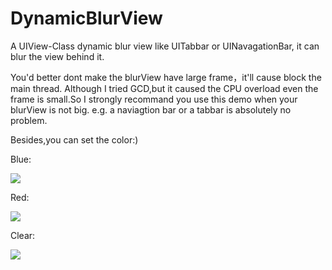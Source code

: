 # DynamicBlurView
A UIView-Class dynamic blur view like UITabbar or UINavagationBar, it can blur the view behind it.

You'd better dont make the blurView have large frame，it'll cause block the main thread. Although I tried GCD,but it caused the CPU overload even the frame is small.So I strongly recommand you use this demo when your blurView is not big. e.g. a naviagtion bar or a tabbar is absolutely no problem.

Besides,you can set the color:)

Blue:

![](DynamicBlurViewDemo/DynamicBlurView_blue.gif)

Red:

![](DynamicBlurViewDemo/DynamicBlurView_red.gif)

Clear:

![](DynamicBlurViewDemo/DynamicBlurView.gif)
